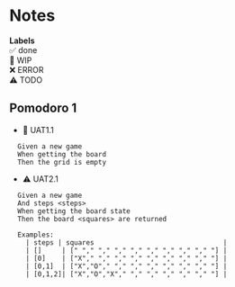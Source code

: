 # Notes

**Labels**  
✅ done  
🚧 WIP  
❌ ERROR  
⚠ TODO

## Pomodoro 1

- 🚧 UAT1.1

```
  Given a new game
  When getting the board
  Then the grid is empty
```

- ⚠ UAT2.1

```
  Given a new game
  And steps <steps>
  When getting the board state
  Then the board <squares> are returned

  Examples:
    | steps | squares                                |
    | []     | [" "," "," "," "," "," "," "," "," "] |
    | [0]    | ["X"," "," "," "," "," "," "," "," "] |
    | [0,1]  | ["X","O"," "," "," "," "," "," "," "] |
    | [0,1,2]| ["X","O","X"," "," "," "," "," "," "] |
```
